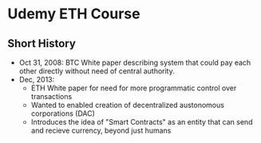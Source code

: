 # Udemy ETH Course

## Short History

- Oct 31, 2008: BTC White paper describing system that could pay each other directly without need of central authority.
- Dec, 2013:
	- ETH White paper for need for more programmatic control over transactions
	- Wanted to enabled creation of decentralized austonomous corporations (DAC)
	- Introduces the idea of "Smart Contracts" as an entity that can send and recieve currency, beyond just humans
